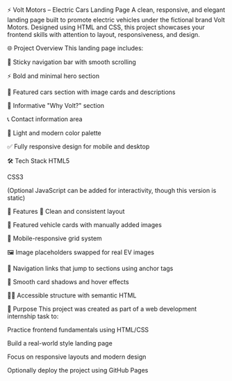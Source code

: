 ⚡ Volt Motors – Electric Cars Landing Page
A clean, responsive, and elegant landing page built to promote electric vehicles under the fictional brand Volt Motors. Designed using HTML and CSS, this project showcases your frontend skills with attention to layout, responsiveness, and design.

🌐 Project Overview
This landing page includes:

🧭 Sticky navigation bar with smooth scrolling

⚡ Bold and minimal hero section

🚗 Featured cars section with image cards and descriptions

💬 Informative "Why Volt?" section

📞 Contact information area

🌙 Light and modern color palette

✅ Fully responsive design for mobile and desktop

🛠️ Tech Stack
HTML5

CSS3

(Optional JavaScript can be added for interactivity, though this version is static)

🎨 Features
📌 Clean and consistent layout

📸 Featured vehicle cards with manually added images

📱 Mobile-responsive grid system

🖼️ Image placeholders swapped for real EV images

🧭 Navigation links that jump to sections using anchor tags

🔳 Smooth card shadows and hover effects

🧑‍🦽 Accessible structure with semantic HTML

🚀 Purpose
This project was created as part of a web development internship task to:

Practice frontend fundamentals using HTML/CSS

Build a real-world style landing page

Focus on responsive layouts and modern design

Optionally deploy the project using GitHub Pages
